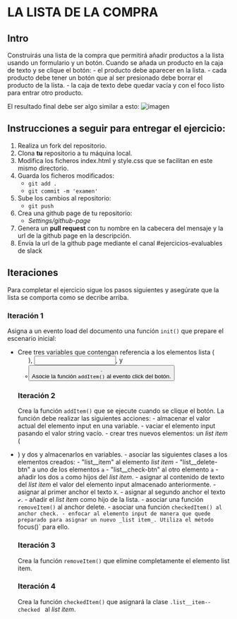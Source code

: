 # LA LISTA DE LA COMPRA

## Intro

Construirás una lista de la compra que permitirá añadir productos a la lista usando un formulario y un botón. Cuando se añada un producto en la caja de texto y se clique el botón:
    - el producto debe aparecer en la lista.
    - cada producto debe tener un botón que al ser presionado debe borrar el producto de la lista.
    - la caja de texto debe quedar vacía y con el foco listo para entrar otro producto.

El resultado final debe ser algo similar a esto:
![imagen](https://developer.mozilla.org/en-US/docs/Learn/JavaScript/Client-side_web_APIs/Manipulating_documents/shopping-list.png)

## Instrucciones a seguir para entregar el ejercicio:

1. Realiza un fork del repositorio.
2. Clona __tu__ repositorio a tu máquina local.
3. Modifica los ficheros index.html y style.css que se facilitan en este mismo directorio.
4. Guarda los ficheros modificados:
    - `git add .`
    - `git commit -m 'examen'`
5. Sube los cambios al repositorio:
    - `git push`
6. Crea una github page de tu repositorio:
    - _Settings/github-page_
7. Genera un __pull request__ con tu nombre en la cabecera del mensaje y la url de la github page en la descripción.
8. Envía la url de la github page mediante el canal #ejercicios-evaluables de slack

## Iteraciones

Para completar el ejercicio sigue los pasos siguientes y asegúrate que la lista se comporta como se decribe arriba.

### Iteración 1

Asigna a un evento load del documento una función `init()` que prepare el escenario inicial:
- Cree tres variables que contengan referencia a los elementos lista (<ul>), <input>, y <button>.
- Asocie la función `addItem()` al evento click del botón.

### Iteración 2

Crea la función `addItem()` que se ejecute cuando se clique el botón.
La función debe realizar las siguientes acciones:
    - almacenar el valor actual del elemento input en una variable.
    - vaciar el elemento input pasando el valor string vacío.
    - crear tres nuevos elementos: un _list item_ (<li>) y dos <a> y almacenarlos en variables.
    - asociar las siguientes clases a los elementos creados:
      - "list__item" al elemento _list item_
      - "list__delete-btn" a uno de los elementos `a`
      - "list__check-btn" al otro elemento `a`
    - añadir los dos `a` como hijos del _list item_.
    - asignar al contenido de texto del _list item_ el valor del elemento input almacenado anteriormente.
    - asignar al primer anchor el texto `X`.
    - asignar al segundo anchor el texto `✔`.
    - añadir el _list item_ como hijo de la lista.
    - asociar una función `removeItem()` al anchor delete.
    - asociar una función `checkedItem() al anchor check.
    - enfocar al elemento input de manera que quede preparado para asignar un nuevo _list item_. Utiliza el método `focus()` para ello.

### Iteración 3

Crea la función `removeItem()` que elimine completamente el elemento list item.

### Iteración 4

Crea la función `checkedItem()` que asignará la clase `.list__item--checked ` al _list item_.

